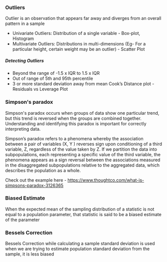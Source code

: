### Outliers
Outlier is an observation that appears far away and diverges from an overall pattern in a sample
* Univariate Outliers: Distribution of a single variable - Box-plot, Histogram
* Multivariate Outliers: Distributions in multi-dimensions (Eg- For a particular height, certain weight may be an outlier) - Scatter Plot
##### Detecting Outliers
* Beyond the range of -1.5 x IQR to 1.5 x IQR
* Out of range of 5th and 95th percentile
* 3 or more standard deviation away from mean
Cook’s Distance plot - Residuals vs Leverage Plot


### Simpson's paradox
Simpson's paradox occurs when groups of data show one particular trend, but this trend is reversed when the groups are combined together. Understanding and identifying this paradox is important for correctly interpreting data.

Simpson’s paradox refers to a phenomena whereby the association between a pair of variables (X, Y ) reverses sign upon conditioning of a third variable, Z, regardless of the value taken by Z. If we partition the data into subpopulations, each representing a specific value of the third variable, the phenomena appears as a sign reversal between the associations measured in the disaggregated subpopulations relative to the aggregated data, which describes the population as a whole.

Check out the example here - https://www.thoughtco.com/what-is-simpsons-paradox-3126365

### Biased Estimate
When the expected mean of the sampling distribution of a statistic is not equal to a population parameter, that statistic is said to be a biased estimate of the parameter

### Bessels Correction
Bessels Correction while calculating a sample standard deviation is used when we are trying to estimate population standard deviation from the sample, it is less biased

